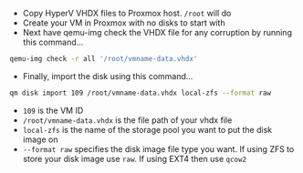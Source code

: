- Copy HyperV VHDX files to Proxmox host. ```/root``` will do
- Create your VM in Proxmox with no disks to start with
- Next have qemu-img check the VHDX file for any corruption by running this command...

```bash
qemu-img check -r all '/root/vmname-data.vhdx'
```

- Finally, import the disk using this command...

```bash
qm disk import 109 /root/vmname-data.vhdx local-zfs --format raw
```

- ```109``` is the VM ID
- ```/root/vmname-data.vhdx``` is the file path of your vhdx file
- ```local-zfs``` is the name of the storage pool you want to put the disk image on
- ```--format raw``` specifies the disk image file type you want. If using ZFS to store your disk image use ```raw```. If using EXT4 then use ```qcow2```